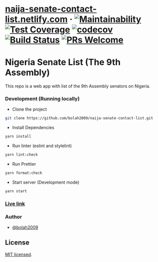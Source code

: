 # [naija-senate-contact-list.netlify.com](https://naija-senate-contact-list.netlify.com/) &middot; [![Maintainability](https://api.codeclimate.com/v1/badges/7bcdf102bb895ac7a988/maintainability)](https://codeclimate.com/github/bolah2009/naija-senate-contact-list/maintainability) [![Test Coverage](https://api.codeclimate.com/v1/badges/7bcdf102bb895ac7a988/test_coverage)](https://codeclimate.com/github/bolah2009/naija-senate-contact-list/test_coverage) [![codecov](https://codecov.io/gh/bolah2009/naija-senate-contact-list/branch/master/graph/badge.svg)](https://codecov.io/gh/bolah2009/naija-senate-contact-list) [![Build Status](https://travis-ci.org/bolah2009/naija-senate-contact-list.svg?branch=master)](https://travis-ci.org/bolah2009/naija-senate-contact-list) [![PRs Welcome](https://img.shields.io/badge/PRs-welcome-brightgreen.svg)]()

# Nigeria Senate List (The 9th Assembly)

This repo is a web app with list of the 9th Assembly senators on Nigeria.

### Development (Running locally)

- Clone the project

```bash
git clone https://github.com/bolah2009/naija-senate-contact-list.git

```

- Install Dependencies

```bash
yarn install
```

- Run linter (eslint and stylelint)

```bash
yarn lint:check
```

- Run Prettier

```bash
yarn format:check
```

- Start server (Development mode)

```bash
yarn start
```

### [Live link](https://naija-senate-contact-list.netlify.com/)

### Author

- [@bolah2009](https://github.com/bolah2009/)

## License

[MIT licensed](./LICENSE).

